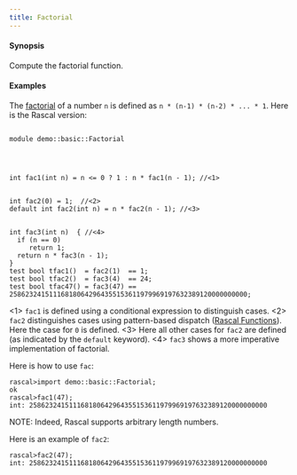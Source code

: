```yaml
---
title: Factorial
---
```


#### Synopsis

Compute the factorial function.

#### Examples

The [factorial](http://en.wikipedia.org/wiki/Factorial)
of a number `n` is defined as `n * (n-1) * (n-2) * ... * 1`.
Here is the Rascal version:

```rascal 

module demo::basic::Factorial




int fac1(int n) = n <= 0 ? 1 : n * fac1(n - 1); //<1>


int fac2(0) = 1;  //<2>
default int fac2(int n) = n * fac2(n - 1); //<3>


int fac3(int n)  { //<4>
  if (n == 0) 
     return 1;
  return n * fac3(n - 1);
}
test bool tfac1()  = fac2(1)  == 1;
test bool tfac2()  = fac3(4)  == 24;
test bool tfac47() = fac3(47) == 258623241511168180642964355153611979969197632389120000000000;

```
          
<1> `fac1` is defined using a conditional expression to distinguish cases.
<2> `fac2` distinguishes cases using pattern-based dispatch ([Rascal Functions](../../../Rascal/Declarations/Function/index.md)).
    Here the case for `0` is defined.
<3> Here all other cases for `fac2` are defined (as indicated by the `default` keyword).
<4> `fac3` shows a more imperative implementation of factorial.

Here is how to use `fac`:


```rascal-shell 
rascal>import demo::basic::Factorial;
ok
rascal>fac1(47);
int: 258623241511168180642964355153611979969197632389120000000000
```

NOTE: Indeed, Rascal supports arbitrary length numbers.
 
Here is an example of `fac2`:

```rascal-shell ,continue
rascal>fac2(47);
int: 258623241511168180642964355153611979969197632389120000000000
```


